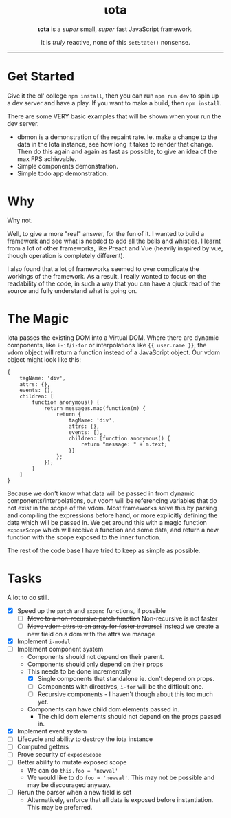 <h1 align="center">ιota</h1>

<p align="center"><strong>ιota</strong> is a <i>super</i> small, <i>super</i> fast JavaScript framework.</p>
<p align="center">It is <i>truly</i> reactive, none of this <code>setState()</code> nonsense.</p>

---

# Get Started

Give it the ol' college `npm install`, then you can run `npm run dev` to spin up a dev server and have a play.
If you want to make a build, then `npm install`.

There are some VERY basic examples that will be shown when your run the dev server.

- dbmon is a demonstration of the repaint rate. Ie. make a change to the data
  in the Iota instance, see how long it takes to render that change. Then do 
  this again and again as fast as possible, to give an idea of the max FPS
  achievable.
- Simple components demonstration.
- Simple todo app demonstration.

# Why

Why not.

Well, to give a more "real" answer, for the fun of it.
I wanted to build a framework and see what is needed to add all the bells and whistles.
I learnt from a lot of other frameworks, like Preact and Vue (heavily inspired by vue, though operation is completely different).

I also found that a lot of frameworks seemed to over complicate the workings of the framework.
As a result, I really wanted to focus on the readability of the code, in such a way that you can have a qiuck read of 
the source and fully understand what is going on.

# The Magic

Iota passes the existing DOM into a Virtual DOM. Where there are dynamic components, like `i-if`/`i-for` or interpolations like `{{ user.name }}`, the vdom object will return a function instead of a JavaScript object. Our vdom object might look like this:

    {
        tagName: 'div',
        attrs: {},
        events: [],
        children: [
            function anonymous() {
                return messages.map(function(m) {
                    return {
                        tagName: 'div',
                        attrs: {},
                        events: [],
                        children: [function anonymous() {
                            return "message: " + m.text;
                        }]
                    };
                });
            }
        ]
    }
    
Because we don't know what data will be passed in from dynamic components/interpolations, our vdom will be referencing variables that do not exist in the scope of the vdom. Most frameworks solve this by parsing and compiling the expressions before hand, or more explicitly defining the data which will be passed in. We get around this with a magic function `exposeScope` which will receive a function and some data, and return a new function with the scope exposed to the inner function.

The rest of the code base I have tried to keep as simple as possible.

# Tasks

A lot to do still.

- [x] Speed up the `patch` and `expand` functions, if possible
    - [ ] ~~Move to a non-recursive patch function~~ Non-recursive is not faster
    - [ ] ~~Move vdom attrs to an array for faster traversal~~ Instead we create a new field on a dom with the attrs we manage
- [x] Implement `i-model`
- [ ] Implement component system
    - Components should not depend on their parent.
    - Components should only depend on their props
    - This needs to be done incrementally
        - [x] Single components that standalone ie. don't depend on props.
        - [ ] Components with directives, `i-for` will be the difficult one.
        - [ ] Recursive components - I haven't though about this too much yet.
    - Components can have child dom elements passed in.
        - The child dom elements should not depend on the props passed in.
- [x] Implement event system
- [ ] Lifecycle and ability to destroy the iota instance
- [ ] Computed getters
- [ ] Prove security of `exposeScope`
- [ ] Better ability to mutate exposed scope
    - We can do `this.foo = 'newval'`
    - We would like to do `foo = 'newval'`. This may not be possible and may be discouraged anyway.
- [ ] Rerun the parser when a new field is set
    - Alternatively, enforce that all data is exposed before instantiation. This may be preferred.
